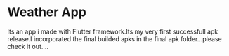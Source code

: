 # Weather App

Its an app i made with Flutter framework.Its my very first successfull apk release.I incorporated the final builded apks in the final apk folder...please check it out....
